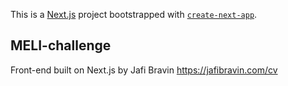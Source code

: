This is a [Next.js](https://nextjs.org/) project bootstrapped with [`create-next-app`](https://github.com/vercel/next.js/tree/canary/packages/create-next-app).

## MELI-challenge
Front-end built on Next.js by Jafi Bravin
https://jafibravin.com/cv
